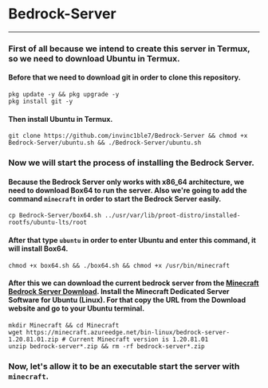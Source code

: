 # Bedrock-Server
***
### First of all because we intend to create this server in Termux, so we need to download Ubuntu in Termux.
#### Before that we need to download git in order to clone this repository.
```shell
pkg update -y && pkg upgrade -y
pkg install git -y
```
#### Then install Ubuntu in Termux.
```shell
git clone https://github.com/invinc1ble7/Bedrock-Server && chmod +x Bedrock-Server/ubuntu.sh && ./Bedrock-Server/ubuntu.sh
```
### Now we will start the process of installing the Bedrock Server.
#### Because the Bedrock Server only works with x86_64 architecture, we need to download Box64 to run the server. Also we're going to add the command ```minecraft``` in order to start the Bedrock Server easily.
```shell
cp Bedrock-Server/box64.sh ../usr/var/lib/proot-distro/installed-rootfs/ubuntu-lts/root
```
#### After that type ```ubuntu``` in order to enter Ubuntu and enter this command, it will install Box64.
```shell
chmod +x box64.sh && ./box64.sh && chmod +x /usr/bin/minecraft
```
#### After this we can download the current bedrock server from the [Minecraft Bedrock Server Download](https://www.minecraft.net/en-us/download/server/bedrock). Install the Minecraft Dedicated Server Software for Ubuntu (Linux). For that copy the URL from the Download website and go to your Ubuntu terminal.
```
mkdir Minecraft && cd Minecraft
wget https://minecraft.azureedge.net/bin-linux/bedrock-server-1.20.81.01.zip # Current Minecraft version is 1.20.81.01
unzip bedrock-server*.zip && rm -rf bedrock-server*.zip
```
### Now, let's allow it to be an executable start the server with ```minecraft```.
